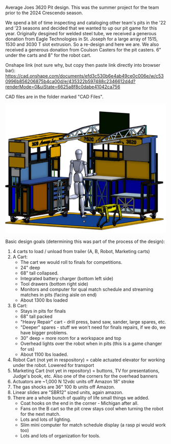 Average Joes 3620 Pit design.
This was the summer project for the team prior to the 2024 Crescendo season. 

We spend a bit of time inspecting and cataloging other team's pits in the '22 and '23 seasons and decided that we wanted to up our pit game for this year. Originally desgined for welded steel tube, we received a generous donation from Eagle Technologies in St. Joseph for a large array of 1515, 1530 and 3030 T slot extrusion. So a re-design and here we are. We also received a generous donation from Coulson Casters for the pit casters. 6" under the carts and 8" for the robot cart. 

Onshape link (not sure why, but copy then paste link directly into browser bar):
https://cad.onshape.com/documents/efd3c530b6e4ab49ce0c006e/w/c530996b856206875b4ca00d/e/435322b597488c2346612d4d?renderMode=0&uiState=6625a8f8c0dabe41042ca756

CAD files are in the folder marked "CAD Files".

![alt text](https://github.com/Sands45/Average-Joes-3620-FRC/blob/main/Images/Average%20Pit.png?raw=true)

Basic design goals (determining this was part of the process of the design):
1) 4 carts to load / unload from trailer (A, B, Robot, Marketing carts)
2) A Cart:
   * The cart we would roll to finals for competitions.
   * 24" deep
   * 68" tall collapsed.
   * Integrated battery charger (bottom left side)
   * Tool drawers (bottom right side)
   * Monitors and computer for qual match schedule and streaming matches in pits (facing aisle on end)
   * About 1300 lbs loaded
4) B Cart:
   * Stays in pits for finals
   * 68" tall packed
   * "Heavy Repair" cart - drill press, band saw, sander, large spares, etc.
   * "Deeper" spares - stuff we won't need for finals repairs, if we do, we have bigger problems.
   * 30" deep = more room for a workspace and top
   * Overhead lights over the robot when in pits (this is a game changer for us)
   * About 1100 lbs loaded.
6) Robot Cart (not yet in respository) = cable actuated elevator for working under the robot. Lowered for transport
7) Marketing Cart (not yet in repository) = buttons, TV for presentations, Judge's book, etc. Also one of the corners for the overhead banners
8) Actuators are ~1,000 N 12vdc units off Amazon 18" stroke
9) The gas shocks are 36" 100 lb units off Amazon.
10) Linear slides are "SBR12" sized units, again amazon.
11) There are a whole bunch of quality of life small things we added.
    * Coat hooks on the end in the corner - Michigan after all.
    * Fans on the B cart so the pit crew stays cool when turning the robot for the next match.
    * Lots and lots of lighting.
    * Slim mini computer for match schedule display (a rasp pi would work too)
    * Lots and lots of organization for tools. 
